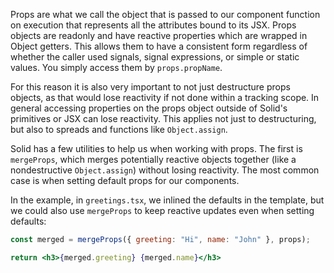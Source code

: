 Props are what we call the object that is passed to our component function on execution that represents all the attributes bound to its JSX. Props objects are readonly and have reactive properties which are wrapped in Object getters. This allows them to have a consistent form regardless of whether the caller used signals, signal expressions, or simple or static values. You simply access them by `props.propName`.

For this reason it is also very important to not just destructure props objects, as that would lose reactivity if not done within a tracking scope. In general accessing properties on the props object outside of Solid's primitives or JSX can lose reactivity. This applies not just to destructuring, but also to spreads and functions like `Object.assign`.

Solid has a few utilities to help us when working with props. The first is `mergeProps`, which merges potentially reactive objects together (like a nondestructive `Object.assign`) without losing reactivity. The most common case is when setting default props for our components.

In the example, in `greetings.tsx`, we inlined the defaults in the template, but we could also use `mergeProps` to keep reactive updates even when setting defaults:

```jsx
const merged = mergeProps({ greeting: "Hi", name: "John" }, props);

return <h3>{merged.greeting} {merged.name}</h3>
```
